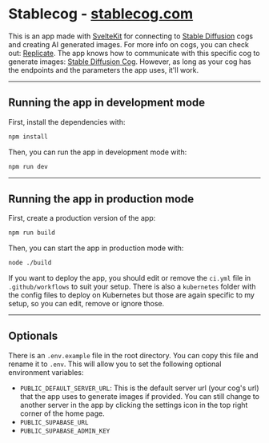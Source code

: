 # Stablecog - [stablecog.com](https://stablecog.com)

This is an app made with [SvelteKit](https://kit.svelte.dev) for connecting to [Stable Diffusion](https://github.com/CompVis/stable-diffusion) cogs and creating AI generated images. For more info on cogs, you can check out: [Replicate](https://replicate.com). The app knows how to communicate with this specific cog to generate images: [Stable Diffusion Cog](https://replicate.com/stability-ai/stable-diffusion). However, as long as your cog has the endpoints and the parameters the app uses, it'll work.

---

## Running the app in development mode

First, install the dependencies with:

```bash
npm install
```

Then, you can run the app in development mode with:

```bash
npm run dev
```

---

## Running the app in production mode

First, create a production version of the app:

```bash
npm run build
```

Then, you can start the app in production mode with:

```bash
node ./build
```

If you want to deploy the app, you should edit or remove the `ci.yml` file in `.github/workflows` to suit your setup. There is also a `kubernetes` folder with the config files to deploy on Kubernetes but those are again specific to my setup, so you can edit, remove or ignore those.

---

## Optionals

There is an `.env.example` file in the root directory. You can copy this file and rename it to `.env`. This will allow you to set the following optional environment variables:

- `PUBLIC_DEFAULT_SERVER_URL`: This is the default server url (your cog's url) that the app uses to generate images if provided. You can still change to another server in the app by clicking the settings icon in the top right corner of the home page.
- `PUBLIC_SUPABASE_URL`
- `PUBLIC_SUPABASE_ADMIN_KEY`

